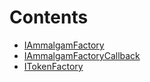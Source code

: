 

# Contents
- [IAmmalgamFactory](IAmmalgamFactory.sol/interface.IAmmalgamFactory.md)
- [IAmmalgamFactoryCallback](IAmmalgamFactoryCallback.sol/interface.IAmmalgamFactoryCallback.md)
- [ITokenFactory](ITokenFactory.sol/interface.ITokenFactory.md)
